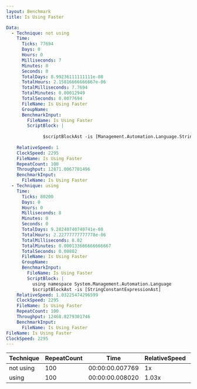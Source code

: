 ```yaml
---
layout: Benchmark
title: Is Using Faster

Data: 
  - Technique: not using
    Time: 
      Ticks: 77694
      Days: 0
      Hours: 0
      Milliseconds: 7
      Minutes: 0
      Seconds: 0
      TotalDays: 8.99236111111111e-08
      TotalHours: 2.15816666666667e-06
      TotalMilliseconds: 7.7694
      TotalMinutes: 0.00012949
      TotalSeconds: 0.0077694
      FileName: Is Using Faster
      GroupName: 
      BenchmarkInput: 
        FileName: Is Using Faster
        ScriptBlock: |
          
              $scriptBlockAst -is [Management.Automation.Language.StringConstantExpressionAst]
          
    RelativeSpeed: 1
    ClockSpeed: 2295
    FileName: Is Using Faster
    RepeatCount: 100
    Throughput: 12871.0067701496
    BenchmarkInput: 
      FileName: Is Using Faster
  - Technique: using
    Time: 
      Ticks: 80200
      Days: 0
      Hours: 0
      Milliseconds: 8
      Minutes: 0
      Seconds: 0
      TotalDays: 9.28240740740741e-08
      TotalHours: 2.22777777777778e-06
      TotalMilliseconds: 8.02
      TotalMinutes: 0.000133666666666667
      TotalSeconds: 0.00802
      FileName: Is Using Faster
      GroupName: 
      BenchmarkInput: 
        FileName: Is Using Faster
        ScriptBlock: |
          using namespace System.Management.Automation.Language
          $scriptBlockAst -is [StringConstantExpressionAst]
    RelativeSpeed: 1.03225474296599
    ClockSpeed: 2295
    FileName: Is Using Faster
    RepeatCount: 100
    Throughput: 12468.8279301746
    BenchmarkInput: 
      FileName: Is Using Faster
FileName: Is Using Faster
ClockSpeed: 2295
---
```





|Technique|RepeatCount|Time           |RelativeSpeed|Throughput|
|---------|-----------|---------------|-------------|----------|
|not using|100        |00:00:00.007769|1x           |12871.01/s|
|using    |100        |00:00:00.008020|1.03x        |12468.83/s|
